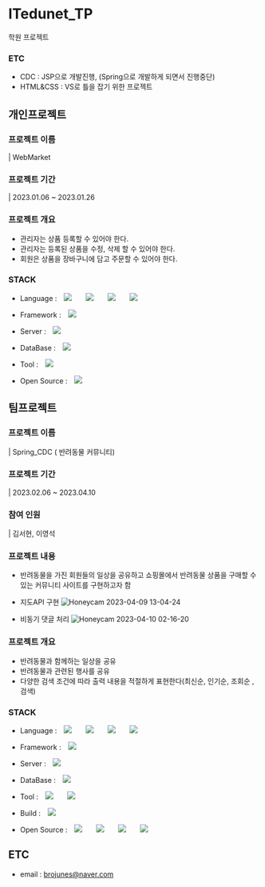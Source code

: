 # ITedunet_TP
학원 프로젝트

### ETC
- CDC : JSP으로 개발진행, (Spring으로 개발하게 되면서 진행중단)
- HTML&CSS : VS로 틀을 잡기 위한 프로젝트

## 개인프로젝트

### 프로젝트 이름
| WebMarket

### 프로젝트 기간
| 2023.01.06 ~ 2023.01.26

### 프로젝트 개요
- 관리자는 상품 등록할 수 있어야 한다.
- 관리자는 등록된 상품을 수정, 삭제 할 수 있어야 한다.
- 회원은 상품을 장바구니에 담고 주문할 수 있어야 한다.


### STACK
- Language : 
<img src="https://img.shields.io/badge/JAVA-007396?style=flat-square&logo=JAVA&logoColor=white" style="height : auto; margin-left : 10px; margin-right : 10px;"/></a>&nbsp;
<img src="https://img.shields.io/badge/HTML-E34F26?style=flat-square&logo=HTML5&logoColor=white" style="height : auto; margin-left : 10px; margin-right : 10px;"/></a>&nbsp;
<img src="https://img.shields.io/badge/CSS-1572B6?style=flat-square&logo=CSS3&logoColor=white" style="height : auto; margin-left : 10px; margin-right : 10px;"/></a>&nbsp;
<img src="https://img.shields.io/badge/JavaScript-F7DF1E?style=flat-square&logo=JavaScript&logoColor=black" style="height : auto; margin-left : 10px; margin-right : 10px;"/></a>&nbsp;

- Framework : <img src="https://img.shields.io/badge/JSP-007396?style=flat-square&logo=JAVA&logoColor=white" style="height : auto; margin-left : 10px; margin-right : 10px;"/></a>&nbsp;

- Server : <img src="https://img.shields.io/badge/APACHE%20TOMCAT-F8DC75?style=flat-square&logo=apachetomcat&logoColor=black" style="height : auto; margin-left : 10px; margin-right : 10px;"/></a>&nbsp;

- DataBase : <img src="https://img.shields.io/badge/MySQL-4479A1?style=flat-square&logo=MySQL&logoColor=white" style="height : auto; margin-left : 10px; margin-right : 10px;"/></a>&nbsp;

- Tool : <img src="https://img.shields.io/badge/Eclipse%20IDE-2C2255?style=flat-square&logo=Eclipse%20IDE&logoColor=white" style="height : auto; margin-left : 10px; margin-right : 10px;"/></a>&nbsp;

- Open Source : <img src="https://img.shields.io/badge/BOOTSTRAP-7952B3?style=flat-square&logo=bootstrap&logoColor=white" style="height : auto; margin-left : 10px; margin-right : 10px;"/></a>&nbsp;

## 팀프로젝트

### 프로젝트 이름
| Spring_CDC ( 반려동물 커뮤니티)

### 프로젝트 기간
| 2023.02.06 ~ 2023.04.10

### 참여 인원
| 김서현, 이영석

### 프로젝트 내용
- 반려동물을 가진 회원들의 일상을 공유하고 쇼핑몰에서 반려동물 상품을 구매할 수 있는 커뮤니티 사이트를 구현하고자 함
- 지도API 구현
![Honeycam 2023-04-09 13-04-24](https://github.com/siljae/ITedunet_TP/assets/96092314/954e9bbb-1330-4d4c-ba58-eb014c38eb25)

- 비동기 댓글 처리
![Honeycam 2023-04-10 02-16-20](https://github.com/siljae/ITedunet_TP/assets/96092314/185a0e89-f9f7-4387-bb9b-d8466d9007f1)


### 프로젝트 개요
- 반려동물과 함께하는 일상을 공유
- 반려동물과 관련된 행사를 공유
- 다양한 검색 조건에 따라 출력 내용을 적절하게 표현한다(최신순, 인기순, 조회순 , 검색)



### STACK
- Language : 
<img src="https://img.shields.io/badge/JAVA-007396?style=flat-square&logo=JAVA&logoColor=white" style="height : auto; margin-left : 10px; margin-right : 10px;"/></a>&nbsp;
<img src="https://img.shields.io/badge/HTML-E34F26?style=flat-square&logo=HTML5&logoColor=white" style="height : auto; margin-left : 10px; margin-right : 10px;"/></a>&nbsp;
<img src="https://img.shields.io/badge/CSS-1572B6?style=flat-square&logo=CSS3&logoColor=white" style="height : auto; margin-left : 10px; margin-right : 10px;"/></a>&nbsp;
<img src="https://img.shields.io/badge/JavaScript-F7DF1E?style=flat-square&logo=JavaScript&logoColor=black" style="height : auto; margin-left : 10px; margin-right : 10px;"/></a>&nbsp;

- Framework :
<img src="https://img.shields.io/badge/Spring-6DB33F?style=flat-square&logo=Spring&logoColor=white" style="height : auto; margin-left : 10px; margin-right : 10px;"/></a>&nbsp;

- Server : <img src="https://img.shields.io/badge/APACHE%20TOMCAT-F8DC75?style=flat-square&logo=apachetomcat&logoColor=black" style="height : auto; margin-left : 10px; margin-right : 10px;"/></a>&nbsp;

- DataBase : <img src="https://img.shields.io/badge/MySQL-4479A1?style=flat-square&logo=MySQL&logoColor=white" style="height : auto; margin-left : 10px; margin-right : 10px;"/></a>&nbsp;

- Tool : 
<img src="https://img.shields.io/badge/Eclipse%20IDE-2C2255?style=flat-square&logo=Eclipse%20IDE&logoColor=white" style="height : auto; margin-left : 10px; margin-right : 10px;"/></a>&nbsp;
<img src="https://img.shields.io/badge/Visual%20Studio%20Code-007ACC?style=flat-square&logo=visualstudiocode&logoColor=white" style="height : auto; margin-left : 10px; margin-right : 10px;"/></a>&nbsp;

- Build : 
<img src="https://img.shields.io/badge/Apache%20Maven-C71A36?style=flat-square&logo=apachemaven&logoColor=white" style="height : auto; margin-left : 10px; margin-right : 10px;"/></a>&nbsp;

- Open Source :
<img src="https://img.shields.io/badge/JQuery-0769AD?style=flat-square&logo=JQuery&logoColor=white" style="height : auto; margin-left : 10px; margin-right : 10px;"/></a>&nbsp;
<img src="https://img.shields.io/badge/HTML5%20Geolocation%20API-E34F26?style=flat-square&logo=HTML5&logoColor=white" style="height : auto; margin-left : 10px; margin-right : 10px;"/></a>&nbsp;
<img src="https://img.shields.io/badge/카카오%20주소%20API-FFCD00?style=flat-square&logo=KAKAO&logoColor=black" style="height : auto; margin-left : 10px; margin-right : 10px;"/></a>&nbsp;
<img src="https://img.shields.io/badge/카카오%20지도%20API-FFCD00?style=flat-square&logo=KAKAO&logoColor=black" style="height : auto; margin-left : 10px; margin-right : 10px;"/></a>&nbsp;




## ETC
- email : brojunes@naver.com
